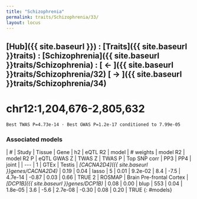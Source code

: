 ```yaml
---
title: "Schizophrenia"
permalink: traits/Schizophrenia/33/ 
layout: locus
---
```


## [Hub]({{ site.baseurl }}) : [Traits]({{ site.baseurl }}traits) : [Schizophrenia]({{ site.baseurl }}traits/Schizophrenia) :  [ ← ]({{ site.baseurl }}traits/Schizophrenia/32)  [ → ]({{ site.baseurl }}traits/Schizophrenia/34)

# chr12:1,204,676-2,805,632

`Best TWAS P=4.73e-14 · Best GWAS P=1.2e-17 conditioned to 7.99e-05`

<script>
Plotly.d3.csv("../33.cond.csv", function(data){ processData(data) } );
</script><div id="graph"></div>

### Associated models

| # | Study | Tissue | Gene | h2 | eQTL R2 | model | # weights | model R2 | model R2 P | eQTL GWAS Z | TWAS Z | TWAS P | Top SNP corr | PP3 | PP4 | joint |
| --- |
1 | GTEx | Testis | *[CACNA2D4]({{ site.baseurl }}genes/CACNA2D4)* | 0.19 | 0.04 | lasso |   5 | 0.01 | 9.2e-02 | 8.4 | -7.5 | 4.7e-14 | -0.87 | 0.03 | 0.66 | TRUE
2 | ROSMAP | Brain Pre-frontal Cortex | *[DCP1B]({{ site.baseurl }}genes/DCP1B)* | 0.08 | 0.00 | blup | 553 | 0.04 | 1.8e-05 | 3.6 | -5.6 | 2.7e-08 | -0.30 | 0.08 | 0.20 | TRUE
{: #models}

